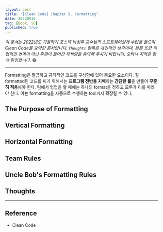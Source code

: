 ```yaml
---
layout: post
title: "[Clean Code] Chapter 5. Formatting"
date: 20220916
tag: [Book, SD]
published: true
---
```

*이 문서는 2022년도 가을학기 포스텍 박성우 교수님의 소프트웨어설계 수업을 들으며 Clean Code를 요약한 문서입니다. `Thoughts` 항목은 개인적인 생각이며, 본문 또한 직접적인 번역이 아닌 주관이 들어간 각색임을 유의해 주시기 바랍니다. 오타나 지적은 항상 환영합니다.* 😄

<hr>

Formatting은 깔끔하고 규칙적인 코드를 구성함에 있어 중요한 요소이다. 잘 formatted된 코드를 짜기 위해서는 **프로그램 전반을 지배**하는 **간단한 룰**을 만들어 **꾸준히 적용**해야 한다. 팀에서 협업을 할 때에는 하나의 format을 정하고 모두가 이를 따라야 한다. 이는 formatting을 자동으로 수행하는 tool까지 확장될 수 있다.

## The Purpose of Formatting

## Vertical Formatting

## Horizontal Formatting

## Team Rules

## Uncle Bob's Formatting Rules

## Thoughts

<hr>

## Reference
- Clean Code
